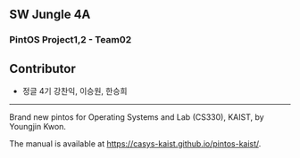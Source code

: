 ## SW Jungle 4A
### PintOS Project1,2 - Team02 
## Contributor
- 정글 4기 강찬익, 이승원, 한승희
---

Brand new pintos for Operating Systems and Lab (CS330), KAIST, by Youngjin Kwon.

The manual is available at https://casys-kaist.github.io/pintos-kaist/.
